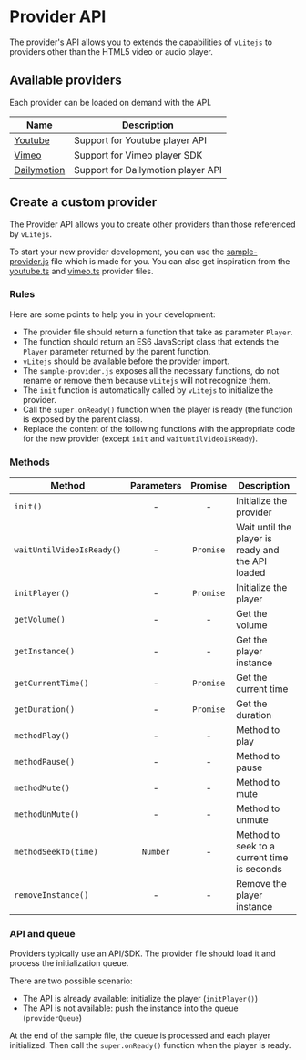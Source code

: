 # Provider API

The provider's API allows you to extends the capabilities of `vLitejs` to providers other than the HTML5 video or audio player.

## Available providers

Each provider can be loaded on demand with the API.

| Name                                   | Description                        |
| -------------------------------------- | ---------------------------------- |
| [Youtube](./youtube/README.md)         | Support for Youtube player API     |
| [Vimeo](./vimeo/README.md)             | Support for Vimeo player SDK       |
| [Dailymotion](./dailymotion/README.md) | Support for Dailymotion player API |

## Create a custom provider

The Provider API allows you to create other providers than those referenced by `vLitejs`.

To start your new provider development, you can use the [sample-provider.js](https://github.com/vlitejs/vlite/blob/main/src/providers/sample/sample-provider.js) file which is made for you. You can also get inspiration from the [youtube.ts](https://github.com/vlitejs/vlite/blob/main/src/providers/youtube/youtube.ts) and [vimeo.ts](https://github.com/vlitejs/vlite/blob/main/src/providers/vimeo/vimeo.ts) provider files.

### Rules

Here are some points to help you in your development:

- The provider file should return a function that take as parameter `Player`.
- The function should return an ES6 JavaScript class that extends the `Player` parameter returned by the parent function.
- `vLitejs` should be available before the provider import.
- The `sample-provider.js` exposes all the necessary functions, do not rename or remove them because `vLitejs` will not recognize them.
- The `init` function is automatically called by `vLitejs` to initialize the provider.
- Call the `super.onReady()` function when the player is ready (the function is exposed by the parent class).
- Replace the content of the following functions with the appropriate code for the new provider (except `init` and `waitUntilVideoIsReady`).

### Methods

| Method                    | Parameters |  Promise  | Description                                       |
| ------------------------- | :--------: | :-------: | ------------------------------------------------- |
| `init()`                  |     -      |     -     | Initialize the provider                           |
| `waitUntilVideoIsReady()` |     -      | `Promise` | Wait until the player is ready and the API loaded |
| `initPlayer()`            |     -      | `Promise` | Initialize the player                             |
| `getVolume()`             |     -      |     -     | Get the volume                                    |
| `getInstance()`           |     -      |     -     | Get the player instance                           |
| `getCurrentTime()`        |     -      | `Promise` | Get the current time                              |
| `getDuration()`           |     -      | `Promise` | Get the duration                                  |
| `methodPlay()`            |     -      |     -     | Method to play                                    |
| `methodPause()`           |     -      |     -     | Method to pause                                   |
| `methodMute()`            |     -      |     -     | Method to mute                                    |
| `methodUnMute()`          |     -      |     -     | Method to unmute                                  |
| `methodSeekTo(time)`      |  `Number`  |     -     | Method to seek to a current time is seconds       |
| `removeInstance()`        |     -      |     -     | Remove the player instance                        |

### API and queue

Providers typically use an API/SDK. The provider file should load it and process the initialization queue.

There are two possible scenario:

- The API is already available: initialize the player (`initPlayer()`)
- The API is not available: push the instance into the queue (`providerQueue`)

At the end of the sample file, the queue is processed and each player initialized. Then call the `super.onReady()` function when the player is ready.
